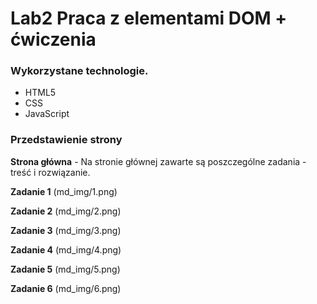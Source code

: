 # Lab2 Praca z elementami DOM + ćwiczenia

### Wykorzystane technologie.
* HTML5
* CSS
* JavaScript

### Przedstawienie strony
__Strona główna__ - Na stronie głównej zawarte są poszczególne zadania - treść i rozwiązanie.

__Zadanie 1__
(md_img/1.png)

__Zadanie 2__
(md_img/2.png)

__Zadanie 3__
(md_img/3.png)

__Zadanie 4__
(md_img/4.png)

__Zadanie 5__
(md_img/5.png)

__Zadanie 6__
(md_img/6.png)

